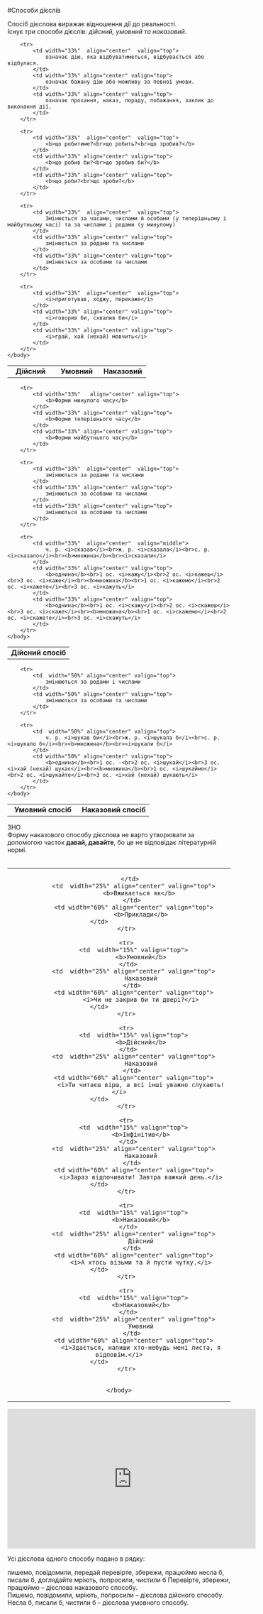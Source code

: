 #Способи дiєслiв

Спосiб дiєслова виражає вiдношення дiї до реальностi.<br>Iснує три способи дiєслiв: <i>дiйсний, умовний та наказовий</i>.



<table style="width: 100%;" align="center">
    <body>
        <tr>  
            <td width="33%"  align="center"  valign="top">
                <b>Дiйсний</b>
            </td>
            <td width="33%" align="center" valign="top">
                <b>Умовний</b>
            </td> 
            <td width="33%" align="center" valign="top">
                <b>Наказовий</b>
            </td>                   
        </tr>

        <tr>  
            <td width="33%"  align="center"  valign="top">
                означає дiю, яка вiдбуватиметься, вiдбувається або вiдбулася.
            </td>
            <td width="33%" align="center" valign="top">
                означає бажану дiю або можливу за певної умови.
            </td> 
            <td width="33%" align="center" valign="top">
                означає прохання, наказ, пораду, побажання, заклик до виконання дiї.
            </td>                   
        </tr>

        <tr>  
            <td width="33%"  align="center"  valign="top">
                <b>що робитиме?<br>що робить?<br>що зробив?</b>
            </td>
            <td width="33%" align="center" valign="top">
                <b>що робив би?<br>що зробив би?</b>
            </td> 
            <td width="33%" align="center" valign="top">
                <b>що роби?<br>що зроби?</b>
            </td>                   
        </tr>

        <tr>  
            <td width="33%"  align="center"  valign="top">
                Змiнюється за часами, числами й особами (у теперiшньому i майбутньому часi) та за числами i родами (у минулому)
            </td>
            <td width="33%" align="center" valign="top">
                змiнюється за родами та числами 
            </td> 
            <td width="33%" align="center" valign="top">
               	змiнюється за особами та числами
            </td>                   
        </tr>

        <tr>  
            <td width="33%"  align="center"  valign="top">
                <i>приготував, ходжу, перекаже</i>
            </td>
            <td width="33%" align="center" valign="top">
                <i>говорив би, схвалив би</i>
            </td> 
            <td width="33%" align="center" valign="top">
                <i>грай, хай (нехай) мовчить</i>
            </td>                   
        </tr>
    </body>
</table>



<table style="width: 80%;" align="center">
    <body>
        <tr>  
            <td colspan="3" align="center" valign="top">
                <b>Дiйсний спосiб</b>
            </td>                   
        </tr>

        <tr>  
            <td width="33%"   align="center" valign="top">
                <b>Форми минулого часу</b>
            </td>
            <td width="33%" align="center" valign="top">
                <b>Форми теперiшнього часу</b> 
            </td> 
            <td width="33%" align="center" valign="top">
               	<b>Форми майбутнього часу</b>
            </td>                   
        </tr>

        <tr>  
            <td width="33%"  align="center"  valign="top">
                змiнюються за родами та числами
            </td>
            <td width="33%" align="center" valign="top">
                змiнюються за особами та числами 
            </td> 
            <td width="33%" align="center" valign="top">
               	змiнюються за особами та числами
            </td>                   
        </tr>

        <tr>  
            <td width="33%"  align="center"  valign="middle">
                ч. р. <i>сказав</i><br>ж. р. <i>сказала</i><br>с. р. <i>сказало</i><br><b>множина</b><br><i>сказали</i>
            </td>
            <td width="33%" align="center" valign="top">
                <b>однина</b><br>1 ос. <i>кажу</i><br>2 ос. <i>кажеш</i><br>3 ос. <i>каже</i><br><b>множина</b><br>1 ос. <i>кажемо</i><br>2 ос. <i>кажете</i><br>3 ос. <i>кажуть</i>
            </td> 
            <td width="33%" align="center" valign="top">
               	<b>однина</b><br>1 ос. <i>скажу</i><br>2 ос. <i>скажеш</i><br>3 ос. <i>скаже</i><br><b>множина</b><br>1 ос. <i>скажемо</i><br>2 ос. <i>скажете</i><br>3 ос. <i>скажуть</i>
            </td>
        </tr>
    </body>
</table>



<table style="width: 70%;" align="center">
    <body>
        <tr>  
            <td  width="50%" align="center" valign="top">
                <b>Умовний спосiб</b> 
            </td> 
            <td width="50%" align="center" valign="top">
               	<b>Наказовий спосiб</b>
            </td>                   
        </tr>

        <tr>  
            <td  width="50%" align="center" valign="top">
                змiнюються за родами i числами
            </td> 
            <td width="50%" align="center" valign="top">
               	змiнюються за особами та числами
            </td>                   
        </tr>

        <tr>  
            <td  width="50%" align="center" valign="top">
                ч. р. <i>шукав би</i><br>ж. р. <i>шукала б</i><br>с. р. <i>шукало б</i><br><b>множина</b><br><i>шукали б</i> 
            </td> 
            <td width="50%" align="center" valign="top">
               	<b>однина</b><br>1 ос. -<br>2 ос. <i>шукай</i><br>3 ос. <i>хай (нехай) шукає</i><br><b>множина</b><br>1 ос. <i>шукаймо</i><br>2 ос. <i>шукайте</i><br>3 ос. <i>хай (нехай) шукають</i>
            </td>                   
        </tr>
    </body>
</table>


<div class="add-wrap">
<span class="add">ЗНО</span>
<div class="add-text">
Форму наказового способу дiєслова не варто утворювати за допомогою
часток <b>давай, давайте</b>, бо це не вiдповiдає лiтературнiй нормi.
</div>
<br>


<table style="width: 100%;" align="center">
    <body>
        <tr>  
        	<td width="15%" align="center" valign="top">
               	
            </td>  
            <td  width="25%" align="center" valign="top">
                <b>Вживається як</b> 
            </td> 
            <td width="60%" align="center" valign="top">
               	<b>Приклади</b>
            </td>                   
        </tr>

        <tr>
        	<td  width="15%" valign="top">
                <b>Умовний</b>
            </td>   
            <td  width="25%" align="center" valign="top">
                Наказовий
            </td> 
            <td width="60%" align="center" valign="top">
               	<i>Чи не закрив би ти дверi?</i>
            </td>                   
        </tr>

        <tr>
        	<td  width="15%" valign="top">
                <b>Дiйсний</b>
            </td>   
            <td  width="25%" align="center" valign="top">
                Наказовий
            </td> 
            <td width="60%" align="center" valign="top">
               	<i>Ти читаєш вiрш, а всi iншi уважно слухають!</i>
            </td>                   
        </tr>

        <tr>
        	<td  width="15%" valign="top">
                <b>Iнфiнiтив</b>
            </td>   
            <td  width="25%" align="center" valign="top">
                Наказовий
            </td> 
            <td width="60%" align="center" valign="top">
               	<i>Зараз вiдпочивати! Завтра важкий день.</i>
            </td>                   
        </tr>

        <tr>
        	<td  width="15%" valign="top">
                <b>Наказовий</b>
            </td>   
            <td  width="25%" align="center" valign="top">
                Дiйсний
            </td> 
            <td width="60%" align="center" valign="top">
               	<i>А хтось вiзьми та й пусти чутку.</i>
            </td>                   
        </tr>

        <tr>
        	<td  width="15%" valign="top">
                <b>Наказовий</b>
            </td>   
            <td  width="25%" align="center" valign="top">
                Умовний
            </td> 
            <td width="60%" align="center" valign="top">
               	<i>Здається, напиши хто-небудь менi листа, я вiдповiм.</i>
            </td>                   
        </tr>


    </body>
</table>

<div class="fluidMedia">
<iframe align="center" width="560" height="315" src="https://www.youtube.com/embed/NsB_1Y10Usk" frameborder="0" allowfullscreen></iframe>
</div>
<div class="popup">
</div>

<quiz> 
    <question>
       <p>Усі дієслова одного способу подано в рядку:</p>
           <answer>пишемо, повідомили, передай</answer>
           <answer correct>перевірте, збережи, працюймо</answer>
           <answer>несла б, писали б, доглядайте</answer>
           <answer>мріють, попросили, чистили б</answer>
      <explanation>
Перевірте, збережи, працюймо – дієслова наказового способу.<br>
Пишемо, повідомили, мріють, попросили – дієслова дійсного способу.<br>
Несла б, писали б, чистили б – дієслова умовного способу.</explanation>
    </question>
</quiz> 
